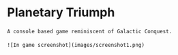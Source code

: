 Planetary Triumph
=================

	A console based game reminiscent of Galactic Conquest.
	
	![In game screenshot](images/screenshot1.png)